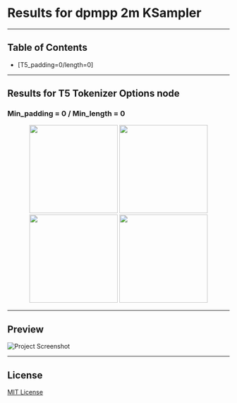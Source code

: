<!--- use these arrows for adding comments or commenting out stuff --->
 # **Results for dpmpp 2m KSampler**  

<!---## Introduction --->
---

## Table of Contents
- [T5_padding=0/length=0]

---

## Results for T5 Tokenizer Options node
### Min_padding = 0 / Min_length  = 0
<p align="center">
  <img src="https://github.com/Psylenceo/Chroma-Ai-v32-XY-Plots/blob/main/dpmpp_2m_Results/0.0/T5_0.0__00001_.png" width="200">
  <img src="https://github.com/Psylenceo/Chroma-Ai-v32-XY-Plots/blob/main/dpmpp_2m_Results/0.0/T5_0.0__00002_.png" width="200">
  <img src="https://github.com/Psylenceo/Chroma-Ai-v32-XY-Plots/blob/main/dpmpp_2m_Results/0.0/T5_0.0__00003_.png" width="200">
  <img src="https://github.com/Psylenceo/Chroma-Ai-v32-XY-Plots/blob/main/dpmpp_2m_Results/0.0/T5_0.0__00004_.png" width="200">
</p>

---
## Preview
![Project Screenshot](./assets/project-image.png)

---

## License
[MIT License](./LICENSE)
